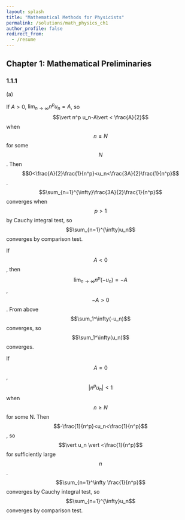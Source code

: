 ```yaml
---
layout: splash
title: "Mathematical Methods for Physicists"
permalink: /solutions/math_physics_ch1
author_profile: false
redirect_from:
  - /resume
---
```


## Chapter 1: Mathematical Preliminaries

### 1.1.1
(a) 

  If $A>0$, $\lim_{n\to \infty}n^p u_n=A$, so $$\vert n^p u_n-A\vert < \frac{A}{2}$$ when $$n\geq N$$ for some $$N$$. Then $$0<\frac{A}{2}\frac{1}{n^p}<u_n<\frac{3A}{2}\frac{1}{n^p}$$. $$\sum_{n=1}^{\infty}\frac{3A}{2}\frac{1}{n^p}$$ converges when $$p>1$$ by Cauchy integral test, so $$\sum_{n=1}^{\infty}u_n$$ converges by comparison test.

  If $$A<0$$, then $$\lim_{n\to \infty}n^p(-u_n)=-A$$, $$-A>0$$. From above $$\sum_1^\infty(-u_n)$$ converges, so $$\sum_1^\infty(u_n)$$ converges.

  If $$A=0$$, $$\vert n^p u_n\vert < 1$$ when $$n\geq N$$ for some N. Then $$-\frac{1}{n^p}<u_n<\frac{1}{n^p}$$, so $$\vert u_n \vert <\frac{1}{n^p}$$ for sufficiently large $$n$$. $$\sum_{n=1}^\infty \frac{1}{n^p}$$ converges by Cauchy integral test, so $$\sum_{n=1}^{\infty}u_n$$ converges by comparison test.
